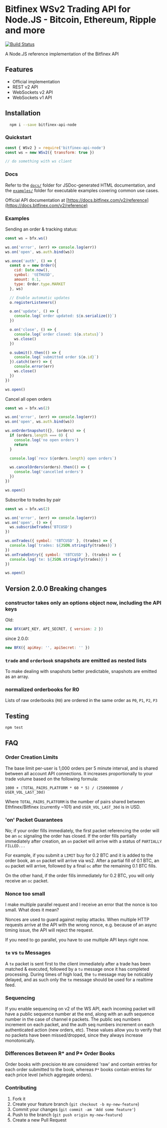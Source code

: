 # Bitfinex WSv2 Trading API for Node.JS - Bitcoin, Ethereum, Ripple and more

[![Build Status](https://travis-ci.org/bitfinexcom/bitfinex-api-node.svg?branch=master)](https://travis-ci.org/bitfinexcom/bitfinex-api-node)

A Node.JS reference implementation of the Bitfinex API

## Features

* Official implementation
* REST v2 API
* WebSockets v2 API
* WebSockets v1 API

## Installation

```bash
  npm i --save bitfinex-api-node
```

### Quickstart

```js
const { WSv2 } = require('bitfinex-api-node')
const ws = new WSv2({ transform: true })

// do something with ws client
```

### Docs

Refer to the [`docs/`](https://cdn.statically.io/gh/bitfinexcom/bitfinex-api-node/master/docs/index.html)
folder for JSDoc-generated HTML documentation, and the [`examples/`](/examples)
folder for executable examples covering common use cases.

Official API documentation at [https://docs.bitfinex.com/v2/reference](https://docs.bitfinex.com/v2/reference)

### Examples

Sending an order & tracking status:

```js
const ws = bfx.ws()

ws.on('error', (err) => console.log(err))
ws.on('open', ws.auth.bind(ws))

ws.once('auth', () => {
  const o = new Order({
    cid: Date.now(),
    symbol: 'tETHUSD',
    amount: 0.1,
    type: Order.type.MARKET
  }, ws)

  // Enable automatic updates
  o.registerListeners()

  o.on('update', () => {
    console.log(`order updated: ${o.serialize()}`)
  })

  o.on('close', () => {
    console.log(`order closed: ${o.status}`)
    ws.close()
  })

  o.submit().then(() => {
    console.log(`submitted order ${o.id}`)
  }).catch((err) => {
    console.error(err)
    ws.close()
  })
})

ws.open()
```

Cancel all open orders

```js
const ws = bfx.ws(2)

ws.on('error', (err) => console.log(err))
ws.on('open', ws.auth.bind(ws))

ws.onOrderSnapshot({}, (orders) => {
  if (orders.length === 0) {
    console.log('no open orders')
    return
  }

  console.log(`recv ${orders.length} open orders`)

  ws.cancelOrders(orders).then(() => {
    console.log('cancelled orders')
  })
})

ws.open()
```

Subscribe to trades by pair

```js
const ws = bfx.ws(2)

ws.on('error', (err) => console.log(err))
ws.on('open', () => {
  ws.subscribeTrades('BTCUSD')
})

ws.onTrades({ symbol: 'tBTCUSD' }, (trades) => {
  console.log(`trades: ${JSON.stringify(trades)}`)
})
ws.onTradeEntry({ symbol: 'tBTCUSD' }, (trades) => {
  console.log(`te: ${JSON.stringify(trades)}`)
})

ws.open()
```

## Version 2.0.0 Breaking changes

### constructor takes only an options object now, including the API keys

Old:

```js
new BFX(API_KEY, API_SECRET, { version: 2 })
```

since 2.0.0:

```js
new BFX({ apiKey: '', apiSecret: '' })
```

### `trade` and `orderbook` snapshots are emitted as nested lists

To make dealing with snapshots better predictable, snapshots are emitted as an array.

### normalized orderbooks for R0

Lists of raw orderbooks (`R0`) are ordered in the same order as `P0`, `P1`,
`P2`, `P3`

## Testing

```bash
npm test
```

## FAQ

### Order Creation Limits

The base limit per-user is 1,000 orders per 5 minute interval, and is shared
between all account API connections. It increases proportionally to your trade
volume based on the following formula:

`1000 + (TOTAL_PAIRS_PLATFORM * 60 * 5) / (250000000 / USER_VOL_LAST_30d)`

Where `TOTAL_PAIRS_PLATFORM` is the number of pairs shared between
Ethfinex/Bitfinex (currently ~101) and `USER_VOL_LAST_30d` is in USD.

### 'on' Packet Guarantees

No; if your order fills immediately, the first packet referencing the order
will be an `oc` signaling the order has closed. If the order fills partially
immediately after creation, an `on` packet will arrive with a status of
`PARTIALLY FILLED...`

For example, if you submit a `LIMIT` buy for 0.2 BTC and it is added to the
order book, an `on` packet will arrive via ws2. After a partial fill of 0.1
BTC, an `ou` packet will arrive, followed by a final `oc` after the remaining
0.1 BTC fills.

On the other hand, if the order fills immediately for 0.2 BTC, you will only
receive an `oc` packet.

### Nonce too small

I make multiple parallel request and I receive an error that the nonce is too
small. What does it mean?

Nonces are used to guard against replay attacks. When multiple HTTP requests
arrive at the API with the wrong nonce, e.g. because of an async timing issue,
the API will reject the request.

If you need to go parallel, you have to use multiple API keys right now.

### `te` vs `tu` Messages

A `te` packet is sent first to the client immediately after a trade has been
matched & executed, followed by a `tu` message once it has completed processing.
During times of high load, the `tu` message may be noticably delayed, and as
such only the `te` message should be used for a realtime feed.

### Sequencing

If you enable sequencing on v2 of the WS API, each incoming packet will have a
public sequence number at the end, along with an auth sequence number in the
case of channel `0` packets. The public seq numbers increment on each packet,
and the auth seq numbers increment on each authenticated action (new orders,
etc). These values allow you to verify that no packets have been missed/dropped,
since they always increase monotonically.

### Differences Between R* and P* Order Books

Order books with precision `R0` are considered 'raw' and contain entries for
each order submitted to the book, whereas `P*` books contain entries for each
price level (which aggregate orders).

### Contributing

1. Fork it
2. Create your feature branch (`git checkout -b my-new-feature`)
3. Commit your changes (`git commit -am 'Add some feature'`)
4. Push to the branch (`git push origin my-new-feature`)
5. Create a new Pull Request
